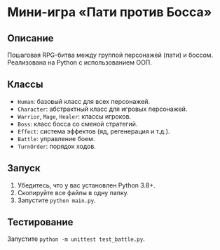 # Мини-игра «Пати против Босса»

## Описание
Пошаговая RPG-битва между группой персонажей (пати) и боссом. Реализована на Python с использованием ООП.

## Классы
- `Human`: базовый класс для всех персонажей.
- `Character`: абстрактный класс для игровых персонажей.
- `Warrior`, `Mage`, `Healer`: классы игроков.
- `Boss`: класс босса со сменой стратегий.
- `Effect`: система эффектов (яд, регенерация и т.д.).
- `Battle`: управление боем.
- `TurnOrder`: порядок ходов.

## Запуск
1. Убедитесь, что у вас установлен Python 3.8+.
2. Скопируйте все файлы в одну папку.
3. Запустите `python main.py`.

## Тестирование
Запустите `python -m unittest test_battle.py`.